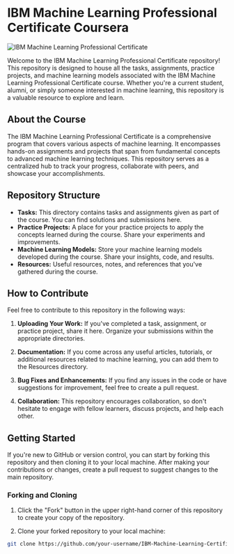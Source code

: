 

# IBM Machine Learning Professional Certificate Coursera

![IBM Machine Learning Professional Certificate](https://www.ibm.com/thought-leadership/data-ai/images/THINK-2020-Personal.png)

Welcome to the IBM Machine Learning Professional Certificate repository! This repository is designed to house all the tasks, assignments, practice projects, and machine learning models associated with the IBM Machine Learning Professional Certificate course. Whether you're a current student, alumni, or simply someone interested in machine learning, this repository is a valuable resource to explore and learn.

## About the Course

The IBM Machine Learning Professional Certificate is a comprehensive program that covers various aspects of machine learning. It encompasses hands-on assignments and projects that span from fundamental concepts to advanced machine learning techniques. This repository serves as a centralized hub to track your progress, collaborate with peers, and showcase your accomplishments.

## Repository Structure

- **Tasks:** This directory contains tasks and assignments given as part of the course. You can find solutions and submissions here.
- **Practice Projects:** A place for your practice projects to apply the concepts learned during the course. Share your experiments and improvements.
- **Machine Learning Models:** Store your machine learning models developed during the course. Share your insights, code, and results.
- **Resources:** Useful resources, notes, and references that you've gathered during the course.

## How to Contribute

Feel free to contribute to this repository in the following ways:

1. **Uploading Your Work:** If you've completed a task, assignment, or practice project, share it here. Organize your submissions within the appropriate directories.

2. **Documentation:** If you come across any useful articles, tutorials, or additional resources related to machine learning, you can add them to the Resources directory.

3. **Bug Fixes and Enhancements:** If you find any issues in the code or have suggestions for improvement, feel free to create a pull request.

4. **Collaboration:** This repository encourages collaboration, so don't hesitate to engage with fellow learners, discuss projects, and help each other.

## Getting Started

If you're new to GitHub or version control, you can start by forking this repository and then cloning it to your local machine. After making your contributions or changes, create a pull request to suggest changes to the main repository.

### Forking and Cloning

1. Click the "Fork" button in the upper right-hand corner of this repository to create your copy of the repository.

2. Clone your forked repository to your local machine:

```bash
git clone https://github.com/your-username/IBM-Machine-Learning-Certificate.git
